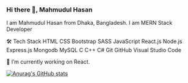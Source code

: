 ### Hi there 👋, Mahmudul Hasan

I am Mahmudul Hasan from Dhaka, Bangladesh. I am MERN Stack Developer

🛠  Tech Stack
HTML  CSS  Bootstrap  SASS 
JavaScript  React.js  Node.js  Express.js 
Mongodb  MySQL 
C C++ C# 
Git  GitHub  Visual Studio Code 

🔭 I’m currently working on React.

[![Anurag's GitHub stats](https://github-readme-stats.vercel.app/api?username=Mahmudul-jpg)](https://github.com/anuraghazra/github-readme-stats)


